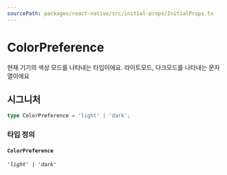 ```yaml
---
sourcePath: packages/react-native/src/initial-props/InitialProps.ts
---
```


# ColorPreference

현재 기기의 색상 모드를 나타내는 타입이에요. 라이트모드, 다크모드를 나타내는 문자열이에요

## 시그니처

```typescript
type ColorPreference = 'light' | 'dark';
```

### 타입 정의

#### `ColorPreference`

_`'light' | 'dark'`_
